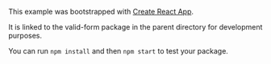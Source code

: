 This example was bootstrapped with [Create React App](https://github.com/facebook/create-react-app).

It is linked to the valid-form package in the parent directory for development purposes.

You can run `npm install` and then `npm start` to test your package.

